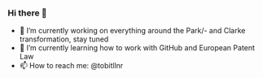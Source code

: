 ### Hi there 👋


- 🔭 I’m currently working on everything around the Park/- and Clarke transformation, stay tuned
- 🌱 I’m currently learning how to work with GitHub and European Patent Law
- 📫 How to reach me: @tobitllnr
